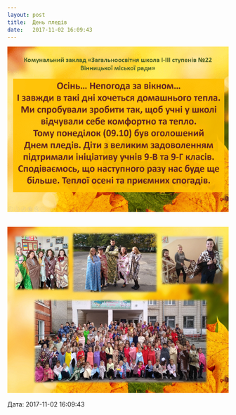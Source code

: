 ```yaml
---
layout: post
title:  День пледів
date:   2017-11-02 16:09:43
---
```

![](/assets/tiger-1509631746.png)

 ![](/assets/tiger-1509631767.png)

  
Дата: 2017-11-02 16:09:43